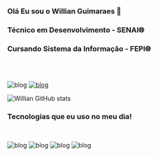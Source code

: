 ### Olá Eu sou o Willian Guimaraes 👋

### Técnico em Desenvolvimento - SENAI🌐

### Cursando Sistema da Informação - FEPI🌐
<br>
<br>

![blog](https://img.shields.io/badge/Visual_Studio-5C2D91?style=for-the-badge&logo=visual%20studio&logoColor=white)
[![blog](https://img.shields.io/badge/Instagram-E4405F?style=for-the-badge&logo=instagram&logoColor=white)](https://www.instagram.com/williansilva_078/)

![Willian GitHub stats](https://github-readme-stats.vercel.app/api?username=willian-silva01&show_icons=true&theme=dracula)

### Tecnologias que eu uso no meu dia!
<br>

<div>

![blog](https://img.shields.io/badge/PHP-777BB4?style=for-the-badge&logo=php&logoColor=white)
![blog](https://img.shields.io/badge/MySQL-005C84?style=for-the-badge&logo=mysql&logoColor=white)
![blog](https://img.shields.io/badge/HTML5-E34F26?style=for-the-badge&logo=html5&logoColor=white)
![blog](https://img.shields.io/badge/CSS3-1572B6?style=for-the-badge&logo=css3&logoColor=white)


</div><br>


